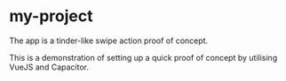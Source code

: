 # my-project

The app is a tinder-like swipe action proof of concept.

This is a demonstration of setting up a quick proof of concept by utilising VueJS and Capacitor.
